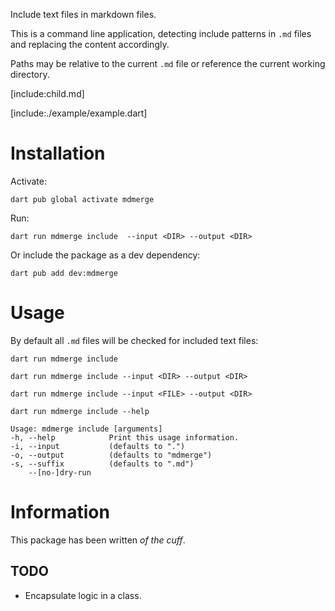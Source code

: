 Include text files in markdown files.

This is a command line application, detecting include patterns in `.md` files and replacing the content accordingly. 

Paths may be relative to the current `.md` file or reference the current working directory.

[include:child.md]

[include:./example/example.dart]

# Installation 

Activate:

```shell
dart pub global activate mdmerge
```

Run:

```shell
dart run mdmerge include  --input <DIR> --output <DIR>
```

Or include the package as a dev dependency:

```shell
dart pub add dev:mdmerge
```

# Usage

By default all `.md` files will be checked for included text files:

```shell
dart run mdmerge include

dart run mdmerge include --input <DIR> --output <DIR>

dart run mdmerge include --input <FILE> --output <DIR>
```

```
dart run mdmerge include --help

Usage: mdmerge include [arguments]
-h, --help            Print this usage information.
-i, --input           (defaults to ".")
-o, --output          (defaults to "mdmerge")
-s, --suffix          (defaults to ".md")
    --[no-]dry-run
```

# Information

This package has been written *of the cuff*.

## TODO

- Encapsulate logic in a class.